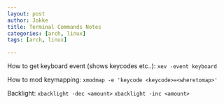 ```yaml
---
layout: post
author: Jokke
title: Terminal Commands Notes 
categories: [arch, linux]
tags: [arch, linux]

---
```


How to get keyboard event (shows keycodes etc..): 
`xev -event keyboard`

How to mod keymapping:
`xmodmap -e 'keycode <keycode>=<wheretomap>'`

Backlight:
`xbacklight -dec <amount>`
`xbacklight -inc <amount>`





